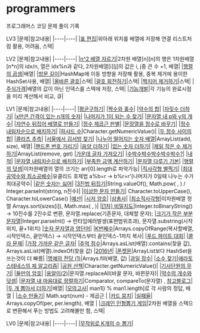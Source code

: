 # programmers
프로그래머스 코딩 문제 풀이 기록

LV3
|문제|참고내용|
|----|----|
|[표 편집](https://github.com/0gi-h/programmers/blob/main/LV3/%ED%91%9C%20%ED%8E%B8%EC%A7%91.java)|위아래 위치를 배열에 저장해 연결 리스트처럼 활용,  어려움, 스택|


LV2
|문제|참고내용|
|----|----|
|[n^2 배열 자르기](https://github.com/0gi-h/programmers/edit/main/LV2/n%5E2%20%EB%B0%B0%EC%97%B4%20%EC%9E%90%EB%A5%B4%EA%B8%B0.java)|2차원 배열[n][n]의 행은 1차원배열[n*n]의 idx/n, 열은 idx%n과 같다, 2차원배열[i][j]의 값은 i, j중 큰 수 +1, 배열|
|[행렬의 곱셈](https://github.com/0gi-h/programmers/blob/main/LV2/%ED%96%89%EB%A0%AC%EC%9D%98%20%EA%B3%B1%EC%85%88.java)|배열|
|[방문 길이](https://github.com/0gi-h/programmers/blob/main/LV2/%EB%B0%A9%EB%AC%B8%20%EA%B8%B8%EC%9D%B4.java)|HashMap에 이동 방향을 저장해 활용, 중복 제거에 용이한 HashSet사용, 배열|
|[올바른 괄호](https://github.com/0gi-h/programmers/blob/main/LV2/%EC%98%AC%EB%B0%94%EB%A5%B8%20%EA%B4%84%ED%98%B8.java)|스택|
|[괄호 회전하기](https://github.com/0gi-h/programmers/blob/main/LV2/%EA%B4%84%ED%98%B8%20%ED%9A%8C%EC%A0%84%ED%95%98%EA%B8%B0.java)|스택|
|[짝지어 제거하기](https://github.com/0gi-h/programmers/blob/main/LV2/%EC%A7%9D%EC%A7%80%EC%96%B4%20%EC%A0%9C%EA%B1%B0%ED%95%98%EA%B8%B0.java)|스택|
|[주식가격](https://github.com/0gi-h/programmers/blob/main/LV2/%EC%A3%BC%EC%8B%9D%EA%B0%80%EA%B2%A9.java)|배열의 값이 아닌 인덱스를 스택에 저장, 스택|
|[기능개발](https://github.com/0gi-h/programmers/blob/main/LV2/%EA%B8%B0%EB%8A%A5%EA%B0%9C%EB%B0%9C.java)|각 기능의 완료시점을 미리 계산해서 비교, 큐|


LV1
|문제|참고내용|
|----|----|
|[평균구하기](https://github.com/gi0-h/programmers/blob/main/LV1/%ED%8F%89%EA%B7%A0%20%EA%B5%AC%ED%95%98%EA%B8%B0.java)|
|[짝수와 홀수](https://github.com/gi0-h/programmers/blob/main/LV1/%EC%A7%9D%EC%88%98%EC%99%80%20%ED%99%80%EC%88%98.java)|
|[약수의 합](https://github.com/gi0-h/programmers/blob/main/LV1/%EC%95%BD%EC%88%98%EC%9D%98%20%ED%95%A9.java)|
|[자릿수 더하기](https://github.com/gi0-h/programmers/blob/main/LV1/%EC%9E%90%EB%A6%BF%EC%88%98%20%EB%8D%94%ED%95%98%EA%B8%B0.java)|
|[x만큰 간격이 있는 n개의 숫자](https://github.com/gi0-h/programmers/blob/main/LV1/x%EB%A7%8C%ED%81%BC%20%EA%B0%84%EA%B2%A9%EC%9D%B4%20%EC%9E%88%EB%8A%94%20n%EA%B0%9C%EC%9D%98%20%EC%88%AB%EC%9E%90.java)|
|[나머지가 1이 되는 수 찾기](https://github.com/gi0-h/programmers/blob/main/LV1/%EB%82%98%EB%A8%B8%EC%A7%80%EA%B0%80%201%EC%9D%B4%20%EB%90%98%EB%8A%94%20%EC%88%98%20%EC%B0%BE%EA%B8%B0.java)|
|[문자열 내 p와 y의 개수](https://github.com/gi0-h/programmers/blob/main/LV1/%EB%AC%B8%EC%9E%90%EC%97%B4%20%EB%82%B4%20p%EC%99%80%20y%EC%9D%98%20%EA%B0%9C%EC%88%98.java)|
|[자연수 뒤집어 배열로 만들기](https://github.com/gi0-h/programmers/blob/main/LV1/%EC%9E%90%EC%97%B0%EC%88%98%20%EB%92%A4%EC%A7%91%EC%96%B4%20%EB%B0%B0%EC%97%B4%EB%A1%9C%20%EB%A7%8C%EB%93%A4%EA%B8%B0.java)|
|[정수 제곱근 판별](https://github.com/gi0-h/programmers/blob/main/LV1/%EC%A0%95%EC%88%98%20%EC%A0%9C%EA%B3%B1%EA%B7%BC%20%ED%8C%90%EB%B3%84.java)|
|[문장열을 정수로 바꾸기](https://github.com/gi0-h/programmers/blob/main/LV1/%EB%AC%B8%EC%9E%90%EC%97%B4%EC%9D%84%20%EC%A0%95%EC%88%98%EB%A1%9C%20%EB%B0%94%EA%BE%B8%EA%B8%B0.java)|
|[정수 내림차순으로 배치하기](https://github.com/gi0-h/programmers/blob/main/LV1/%EC%A0%95%EC%88%98%20%EB%82%B4%EB%A6%BC%EC%B0%A8%EC%88%9C%EC%9C%BC%EB%A1%9C%20%EB%B0%B0%EC%B9%98%ED%95%98%EA%B8%B0.java)|
|[하샤드 수](https://github.com/gi0-h/programmers/blob/main/LV1/%ED%95%98%EC%83%A4%EB%93%9C%20%EC%88%98.java)|Character.getNumericValue()|
|[두 정수 사이의 합](https://github.com/gi0-h/programmers/blob/main/LV1/%EB%91%90%20%EC%A0%95%EC%88%98%20%EC%82%AC%EC%9D%B4%EC%9D%98%20%ED%95%A9.java)|
|[콜라츠 추측](https://github.com/gi0-h/programmers/blob/main/LV1/%EC%BD%9C%EB%9D%BC%EC%B8%A0%20%EC%B6%94%EC%B8%A1.java)|
|[서울에서 김서방 찾기](https://github.com/gi0-h/programmers/blob/main/LV1/%EC%84%9C%EC%9A%B8%EC%97%90%EC%84%9C%20%EA%B9%80%EC%84%9C%EB%B0%A9%20%EC%B0%BE%EA%B8%B0.java)|
|[나누어 떨어지는 숫자 배열](https://github.com/gi0-h/programmers/blob/main/LV1/%EB%82%98%EB%88%84%EC%96%B4%20%EB%96%A8%EC%96%B4%EC%A7%80%EB%8A%94%20%EC%88%AB%EC%9E%90%20%EB%B0%B0%EC%97%B4.java)|ArrayList(add, size), 배열|
|[핸드폰 번호 가리기](https://github.com/gi0-h/programmers/blob/main/LV1/%ED%95%B8%EB%93%9C%ED%8F%B0%20%EB%B2%88%ED%98%B8%20%EA%B0%80%EB%A6%AC%EA%B8%B0.java)|
|[음양 더하기](https://github.com/gi0-h/programmers/blob/main/LV1/%EC%9D%8C%EC%96%91%20%EB%8D%94%ED%95%98%EA%B8%B0.java)|
|[없는 숫자 더하기](https://github.com/gi0-h/programmers/blob/main/LV1/%EC%97%86%EB%8A%94%20%EC%88%AB%EC%9E%90%20%EB%8D%94%ED%95%98%EA%B8%B0.java)|
|[제일 작은 수 제거하기](https://github.com/gi0-h/programmers/blob/main/LV1/%EC%A0%9C%EC%9D%BC%20%EC%9E%91%EC%9D%80%20%EC%88%98%20%EC%A0%9C%EA%B1%B0%ED%95%98%EA%B8%B0.java)|ArrayList(remove, get)
|[가운데 글자 가져오기](https://github.com/gi0-h/programmers/blob/main/LV1/%EA%B0%80%EC%9A%B4%EB%8D%B0%20%EA%B8%80%EC%9E%90%20%EA%B0%80%EC%A0%B8%EC%98%A4%EA%B8%B0.java)|
|[수박수박수박수박수박수?](https://github.com/gi0-h/programmers/blob/main/LV1/%EC%88%98%EB%B0%95%EC%88%98%EB%B0%95%EC%88%98%EB%B0%95%EC%88%98%EB%B0%95%EC%88%98%EB%B0%95%EC%88%98%3F.java)|
|[내적](https://github.com/gi0-h/programmers/blob/main/LV1/%EB%82%B4%EC%A0%81.java)|
|[문자열 내림차순으로 배치하기](https://github.com/gi0-h/programmers/blob/main/LV1/%EB%AC%B8%EC%9E%90%EC%97%B4%20%EB%82%B4%EB%A6%BC%EC%B0%A8%EC%88%9C%EC%9C%BC%EB%A1%9C%20%EB%B0%B0%EC%B9%98.java)|
|[부족한 금액 계산하기](https://github.com/gi0-h/programmers/blob/main/LV1/%EB%B6%80%EC%A1%B1%ED%95%9C%20%EA%B8%88%EC%95%A1%20%EA%B3%84%EC%82%B0%ED%95%98%EA%B8%B0.java)|
|[문자열 다루기 기본](https://github.com/gi0-h/programmers/blob/main/LV1/%EB%AC%B8%EC%9E%90%EC%97%B4%20%EB%8B%A4%EB%A3%A8%EA%B8%B0%20%EA%B8%B0%EB%B3%B8.java)|
|[행렬의 덧셈](https://github.com/gi0-h/programmers/blob/main/LV1/%ED%96%89%EB%A0%AC%EC%9D%98%20%EB%8D%A7%EC%85%88.java)|이차원배열의 열의 크기는 arr[0].length로 파악가능|
|[직사각형 별찍기](https://github.com/gi0-h/programmers/blob/main/LV1/%EC%A7%81%EC%82%AC%EA%B0%81%ED%98%95%20%EB%B3%84%EC%B0%8D%EA%B8%B0.java)|
|[최대공약수와 최소공배수](https://github.com/gi0-h/programmers/blob/main/LV1/%EC%B5%9C%EB%8C%80%EA%B3%B5%EC%95%BD%EC%88%98%EC%99%80%20%EC%B5%9C%EC%86%8C%EA%B3%B5%EB%B0%B0%EC%88%98.java)|유클리드 호제법 a%b=r -> b%r=r'(나머지가 0일때 나누는 수가 최대공약수|
|[같은 숫자는 싫어](https://github.com/gi0-h/programmers/blob/main/LV1/%EA%B0%99%EC%9D%80%20%EC%88%AB%EC%9E%90%EB%8A%94%20%EC%8B%AB%EC%96%B4.java)|
|[3진법 뒤집기](https://github.com/gi0-h/programmers/blob/main/LV1/3%EC%A7%84%EB%B2%95%20%EB%92%A4%EC%A7%91%EA%B8%B0.java)|String.valueOf(), Math.pow( , ) / Integer.parseInt(string, n진수)|
|[이상한 문자 만들기](https://github.com/gi0-h/programmers/blob/main/LV1/%EC%9D%B4%EC%83%81%ED%95%9C%20%EB%AC%B8%EC%9E%90%20%EB%A7%8C%EB%93%A4%EA%B8%B0.java)| Character.toUpperCase(), Character.toLowerCase()
|[예산](https://github.com/gi0-h/programmers/blob/main/LV1/%EC%98%88%EC%82%B0.java)|
|[시저 암호](https://github.com/gi0-h/programmers/blob/main/LV1/%EC%8B%9C%EC%A0%80%20%EC%95%94%ED%98%B8.java)|
|[삼총사](https://github.com/gi0-h/programmers/blob/main/LV1/%EC%82%BC%EC%B4%9D%EC%82%AC.java)|
|[최소직사각형](https://github.com/gi0-h/programmers/blob/main/LV1/%EC%B5%9C%EC%86%8C%EC%A7%81%EC%82%AC%EA%B0%81%ED%98%95.java)|이차원배열 정렬 Arrays.sort(sizes[i]), Math.max( , )|
|[[1차] 비밀지도](https://github.com/gi0-h/programmers/blob/main/LV1/%5B1%EC%B0%A8%5D%20%EB%B9%84%EB%B0%80%EC%A7%80%EB%8F%84.java)|Integer.toBinaryString() -> 10진수를 2진수로 변환, 문자열.replace(기존문자, 대체할 문자);
|[크기가 작은 부분문자열](https://github.com/gi0-h/programmers/blob/main/LV1/%ED%81%AC%EA%B8%B0%EA%B0%80%20%EC%9E%91%EC%9D%80%20%EB%B6%80%EB%B6%84%EB%AC%B8%EC%9E%90%EC%97%B4.java)|Integer.parseInt() -> 런타임에러발생(표현범위초과), 문자열.substring(시작위치, 끝+1위치)
|[숫자 문자열과 영단어](https://github.com/gi0-h/programmers/blob/main/LV1/%EC%88%AB%EC%9E%90%20%EB%AC%B8%EC%9E%90%EC%97%B4%EA%B3%BC%20%EC%98%81%EB%8B%A8%EC%96%B4.java)|
|[K번째수](https://github.com/gi0-h/programmers/blob/main/LV1/K%EB%B2%88%EC%A7%B8%EC%88%98.java)|Arrays.copyOfRange(복사할배열, 시작인덱스, 끝인덱스) -> 시작인덱스부터 끝인덱스-1까지 복사|
|[푸드 파이트 대회](https://github.com/gi0-h/programmers/blob/main/LV1/%ED%91%B8%EB%93%9C%20%ED%8C%8C%EC%9D%B4%ED%8A%B8%20%EB%8C%80%ED%9A%8C.java)|
|[콜라 문제](https://github.com/gi0-h/programmers/blob/main/LV1/%EC%BD%9C%EB%9D%BC%20%EB%AC%B8%EC%A0%9C.java)|
|[가장 가까운 같은 글자](https://github.com/gi0-h/programmers/blob/main/LV1/%EA%B0%80%EC%9E%A5%20%EA%B0%80%EA%B9%8C%EC%9A%B4%20%EA%B0%99%EC%9D%80%20%EA%B8%80%EC%9E%90.java)|
|[추억 점수](https://github.com/gi0-h/programmers/blob/main/LV1/%EC%B6%94%EC%96%B5%20%EC%A0%90%EC%88%98.java)|Arrays.asList(배열).contains(찾을 값), Arrays.asList(배열).indexOf(찾을 값)
|[2016년](https://github.com/gi0-h/programmers/blob/main/LV1/2016%EB%85%84.java)|
|[폰켓몬](https://github.com/gi0-h/programmers/blob/main/LV1/%ED%8F%B0%EC%BC%93%EB%AA%AC.java)|ArrayList보다 HashSet을 쓰는것이 더 빠름|
|[명예의 전당 (1)](https://github.com/gi0-h/programmers/blob/main/LV1/%EB%AA%85%EC%98%88%EC%9D%98%20%EC%A0%84%EB%8B%B9%20(1).java)|Arrays.fill(배열, 값)
|[과일 장수](https://github.com/gi0-h/programmers/blob/main/LV1/%EA%B3%BC%EC%9D%BC%20%EC%9E%A5%EC%88%98.java)|
|[소수 찾기](https://github.com/gi0-h/programmers/blob/main/LV1/%EC%86%8C%EC%88%98%20%EC%B0%BE%EA%B8%B0.java)|[에라토스테네스의 체 알고리즘](https://namu.wiki/w/%EC%97%90%EB%9D%BC%ED%86%A0%EC%8A%A4%ED%85%8C%EB%84%A4%EC%8A%A4%EC%9D%98%20%EC%B2%B4)|
|[공원 산책](https://github.com/gi0-h/programmers/blob/main/LV1/%EA%B3%B5%EC%9B%90%20%EC%82%B0%EC%B1%85.java)|Character.getNumericValue()|
|[기사단원의 무기](https://github.com/gi0-h/programmers/blob/main/LV1/%EA%B8%B0%EC%82%AC%EB%8B%A8%EC%9B%90%EC%9D%98%20%EB%AC%B4%EA%B8%B0.java)|
|[둘만의 암호](https://github.com/gi0-h/programmers/blob/main/LV1/%EB%91%98%EB%A7%8C%EC%9D%98%20%EC%95%94%ED%98%B8.java)|
|[옹알이(2)](https://github.com/gi0-h/programmers/blob/main/LV1/%EC%98%B9%EC%95%8C%EC%9D%B4%20(2).java)|문자열.replaceAll(바꿀 문자, 바뀐문자)|
|[약수의 개수와 덧셈](https://github.com/gi0-h/programmers/blob/main/LV1/%EC%95%BD%EC%88%98%EC%9D%98%20%EA%B0%9C%EC%88%98%EC%99%80%20%EB%8D%A7%EC%85%88.java)|
|[문자열 내 마음대로 정렬하기](https://github.com/gi0-h/programmers/blob/main/LV1/%EB%AC%B8%EC%9E%90%EC%97%B4%20%EB%82%B4%20%EB%A7%88%EC%9D%8C%EB%8C%80%EB%A1%9C%20%EC%A0%95%EB%A0%AC%ED%95%98%EA%B8%B0.java)|Comparator, compareTo(문자열) , [참고블로그](https://blog.naver.com/cjy2103/222838067468)|
|[두 개 뽑아서 더하기](https://github.com/gi0-h/programmers/blob/main/LV1/%EB%91%90%20%EA%B0%9C%20%EB%BD%91%EC%95%84%EC%84%9C%20%EB%8D%94%ED%95%98%EA%B8%B0.java)|배열|
|[모의고사](https://github.com/gi0-h/programmers/blob/main/LV1/%EB%AA%A8%EC%9D%98%EA%B3%A0%EC%82%AC.java)| man1[i % man1.length]로 각 사람의 정답, 배열  | 
|[소수 만들기](https://github.com/gi0-h/programmers/blob/main/LV1/%EC%86%8C%EC%88%98%20%EB%A7%8C%EB%93%A4%EA%B8%B0.java)| Math.sqrt(num) - 제곱근 |
|[카드 뭉치](https://github.com/gi0-h/programmers/blob/main/LV1/%EC%B9%B4%EB%93%9C%20%EB%AD%89%EC%B9%98.java)|
|[실패율](https://github.com/gi0-h/programmers/blob/main/LV1/%EC%8B%A4%ED%8C%A8%EC%9C%A8.java)| Arrays.copyOf(per, per.length), 배열 |
|[크레인 인형뽑기 게임](https://github.com/0gi-h/programmers/blob/main/LV1/%ED%81%AC%EB%A0%88%EC%9D%B8%20%EC%9D%B8%ED%98%95%EB%BD%91%EA%B8%B0%20%EA%B2%8C%EC%9E%84.java)|2차원 배열을 스택으로 변환해서 푸는 방법도 고려해볼만 함, 스택|



LV0
|문제|참고내용|
|----|----|
|[무작위로 K개의 수 뽑기](https://github.com/0gi-h/programmers/blob/main/LV0/%EB%AC%B4%EC%9E%91%EC%9C%84%EB%A1%9C%20K%EA%B0%9C%EC%9D%98%20%EC%88%98%20%EB%BD%91%EA%B8%B0)|

